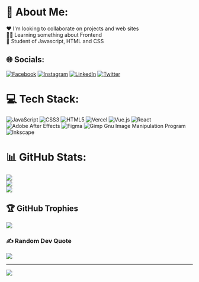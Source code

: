 # 💫 About Me:
❤ I'm looking to collaborate on projects and web sites<br>👩‍💻 Learning something about Frontend<br>🖤 Student of Javascript, HTML and CSS


## 🌐 Socials:
[![Facebook](https://img.shields.io/badge/Facebook-%231877F2.svg?logo=Facebook&logoColor=white)](https://www.facebook.com/junior.rios.739326/) [![Instagram](https://img.shields.io/badge/Instagram-%23E4405F.svg?logo=Instagram&logoColor=white)](https://www.instagram.com/jackson_luis1/) [![LinkedIn](https://img.shields.io/badge/LinkedIn-%230077B5.svg?logo=linkedin&logoColor=white)](https://www.linkedin.com/in/jackson-rios-9519a31bb/) [![Twitter](https://img.shields.io/badge/Twitter-%231DA1F2.svg?logo=Twitter&logoColor=white)](https://twitter.com/JJacksonII1) 

# 💻 Tech Stack:
![JavaScript](https://img.shields.io/badge/javascript-%23323330.svg?style=for-the-badge&logo=javascript&logoColor=%23F7DF1E) ![CSS3](https://img.shields.io/badge/css3-%231572B6.svg?style=for-the-badge&logo=css3&logoColor=white) ![HTML5](https://img.shields.io/badge/html5-%23E34F26.svg?style=for-the-badge&logo=html5&logoColor=white) ![Vercel](https://img.shields.io/badge/vercel-%23000000.svg?style=for-the-badge&logo=vercel&logoColor=white) ![Vue.js](https://img.shields.io/badge/vuejs-%2335495e.svg?style=for-the-badge&logo=vuedotjs&logoColor=%234FC08D) ![React](https://img.shields.io/badge/react-%2320232a.svg?style=for-the-badge&logo=react&logoColor=%2361DAFB) ![Adobe After Effects](https://img.shields.io/badge/Adobe%20After%20Effects-9999FF.svg?style=for-the-badge&logo=Adobe%20After%20Effects&logoColor=white) 	![Figma](https://img.shields.io/badge/figma-%23F24E1E.svg?style=for-the-badge&logo=figma&logoColor=white) ![Gimp Gnu Image Manipulation Program](https://img.shields.io/badge/Gimp-657D8B?style=for-the-badge&logo=gimp&logoColor=FFFFFF) ![Inkscape](https://img.shields.io/badge/Inkscape-e0e0e0?style=for-the-badge&logo=inkscape&logoColor=080A13)
# 📊 GitHub Stats:
![](https://github-readme-stats.vercel.app/api?username=Joestar117&theme=dark&hide_border=false&include_all_commits=false&count_private=false)<br/>
![](https://github-readme-streak-stats.herokuapp.com/?user=Joestar117&theme=dark&hide_border=false)<br/>
![](https://github-readme-stats.vercel.app/api/top-langs/?username=Joestar117&theme=dark&hide_border=false&include_all_commits=false&count_private=false&layout=compact)

## 🏆 GitHub Trophies
![](https://github-profile-trophy.vercel.app/?username=Joestar117&theme=radical&no-frame=false&no-bg=false&margin-w=4)

### ✍️ Random Dev Quote
![](https://quotes-github-readme.vercel.app/api?type=horizontal&theme=dark)

---
[![](https://visitcount.itsvg.in/api?id=Joestar117&icon=0&color=0)](https://visitcount.itsvg.in)

<!-- Proudly created with GPRM ( https://gprm.itsvg.in ) -->
